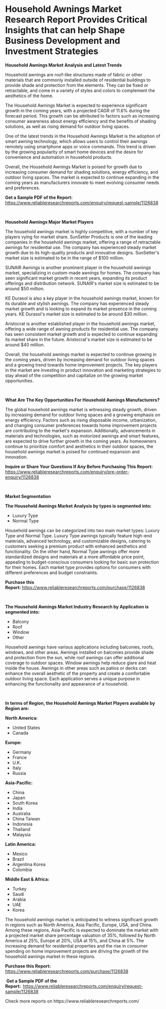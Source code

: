 <p><h1>Household Awnings Market Research Report Provides Critical Insights that can help Shape Business Development and Investment Strategies</h1></p><p><strong>Household Awnings Market Analysis and Latest Trends</strong></p>
<p><p>Household awnings are roof-like structures made of fabric or other materials that are commonly installed outside of residential buildings to provide shade and protection from the elements. They can be fixed or retractable, and come in a variety of styles and colors to complement the aesthetics of the home.</p><p>The Household Awnings Market is expected to experience significant growth in the coming years, with a projected CAGR of 11.6% during the forecast period. This growth can be attributed to factors such as increasing consumer awareness about energy efficiency and the benefits of shading solutions, as well as rising demand for outdoor living spaces.</p><p>One of the latest trends in the Household Awnings Market is the adoption of smart awning technology, which allows users to control their awnings remotely using smartphone apps or voice commands. This trend is driven by the growing popularity of smart home devices and the desire for convenience and automation in household products.</p><p>Overall, the Household Awnings Market is poised for growth due to increasing consumer demand for shading solutions, energy efficiency, and outdoor living spaces. The market is expected to continue expanding in the coming years as manufacturers innovate to meet evolving consumer needs and preferences.</p></p>
<p><strong>Get a Sample PDF of the Report:&nbsp;</strong> <a href="https://www.reliableresearchreports.com/enquiry/request-sample/1126838">https://www.reliableresearchreports.com/enquiry/request-sample/1126838</a></p>
<p>&nbsp;</p>
<p><strong>Household Awnings Major Market Players</strong></p>
<p><p>The household awnings market is highly competitive, with a number of key players vying for market share. SunSetter Products is one of the leading companies in the household awnings market, offering a range of retractable awnings for residential use. The company has experienced steady market growth due to its high-quality products and innovative designs. SunSetter's market size is estimated to be in the range of $100 million.</p><p>SUNAIR Awnings is another prominent player in the household awnings market, specializing in custom-made awnings for homes. The company has seen significant market growth in recent years, expanding its product offerings and distribution network. SUNAIR's market size is estimated to be around $50 million.</p><p>KE Durasol is also a key player in the household awnings market, known for its durable and stylish awnings. The company has experienced steady market growth and is looking to expand its market presence in the coming years. KE Durasol's market size is estimated to be around $30 million.</p><p>Aristocrat is another established player in the household awnings market, offering a wide range of awning products for residential use. The company has seen consistent market growth and is expected to continue expanding its market share in the future. Aristocrat's market size is estimated to be around $40 million.</p><p>Overall, the household awnings market is expected to continue growing in the coming years, driven by increasing demand for outdoor living spaces and a growing trend towards home improvement projects. The key players in the market are investing in product innovation and marketing strategies to stay ahead of the competition and capitalize on the growing market opportunities.</p></p>
<p>&nbsp;</p>
<p><strong>What Are The Key Opportunities For Household Awnings Manufacturers?</strong></p>
<p><p>The global household awnings market is witnessing steady growth, driven by increasing demand for outdoor living spaces and a growing emphasis on energy efficiency. Factors such as rising disposable income, urbanization, and changing consumer preferences towards home improvement projects are contributing to the market's expansion. Additionally, advancements in materials and technologies, such as motorized awnings and smart features, are expected to drive further growth in the coming years. As homeowners continue to prioritize comfort and aesthetics in their outdoor spaces, the household awnings market is poised for continued expansion and innovation.</p></p>
<p><strong>Inquire or Share Your Questions If Any Before Purchasing This Report:</strong> <a href="https://www.reliableresearchreports.com/enquiry/pre-order-enquiry/1126838">https://www.reliableresearchreports.com/enquiry/pre-order-enquiry/1126838</a></p>
<p>&nbsp;</p>
<p><strong>Market Segmentation</strong></p>
<p><strong>The Household Awnings Market Analysis by types is segmented into:</strong></p>
<p><ul><li>Luxury Type</li><li>Normal Type</li></ul></p>
<p><p>Household awnings can be categorized into two main market types: Luxury Type and Normal Type. Luxury Type awnings typically feature high-end materials, advanced technology, and customizable designs, catering to customers seeking a premium product with enhanced aesthetics and functionality. On the other hand, Normal Type awnings offer more standardized designs and materials at a more affordable price point, appealing to budget-conscious consumers looking for basic sun protection for their homes. Each market type provides options for consumers with different preferences and budget constraints.</p></p>
<p><strong>Purchase this Report:&nbsp;</strong><a href="https://www.reliableresearchreports.com/purchase/1126838">https://www.reliableresearchreports.com/purchase/1126838</a></p>
<p>&nbsp;</p>
<p><strong>The Household Awnings Market Industry Research by Application is segmented into:</strong></p>
<p><ul><li>Balcony</li><li>Roof</li><li>Window</li><li>Other</li></ul></p>
<p><p>Household awnings have various applications including balconies, roofs, windows, and other areas. Awnings installed on balconies provide shade and protection from the sun, while roof awnings can offer additional coverage to outdoor spaces. Window awnings help reduce glare and heat inside the house. Awnings in other areas such as patios or decks can enhance the overall aesthetic of the property and create a comfortable outdoor living space. Each application serves a unique purpose in enhancing the functionality and appearance of a household.</p></p>
<p>&nbsp;</p>
<p><strong>In terms of Region, the Household Awnings Market Players available by Region are:</strong></p>
<p>
    <p> <strong> North America: </strong>
        <ul>
            <li>United States</li>
            <li>Canada</li>
        </ul>
        </p> 
    <p> <strong> Europe: </strong>
        <ul>
            <li>Germany</li>
            <li>France</li>
            <li>U.K.</li>
            <li>Italy</li>
            <li>Russia</li>
        </ul>
        </p> 
    <p> <strong> Asia-Pacific: </strong>
        <ul>
            <li>China</li>
            <li>Japan</li>
            <li>South Korea</li>
            <li>India</li>
            <li>Australia</li>
            <li>China Taiwan</li>
            <li>Indonesia</li>
            <li>Thailand</li>
            <li>Malaysia</li>
        </ul>
        </p> 
    <p> <strong> Latin America: </strong>
        <ul>
            <li>Mexico</li>
            <li>Brazil</li>
            <li>Argentina Korea</li>
            <li>Colombia</li>
        </ul>
        </p> 
    <p> <strong> Middle East & Africa: </strong>
        <ul>
            <li>Turkey</li>
            <li>Saudi</li>
            <li>Arabia</li>
            <li>UAE</li>
            <li>Korea</li>
        </ul>
    </p>
    </p>
<p><p>The household awnings market is anticipated to witness significant growth in regions such as North America, Asia Pacific, Europe, USA, and China. Among these regions, Asia Pacific is expected to dominate the market with a projected market share percentage valuation of 35%, followed by North America at 25%, Europe at 20%, USA at 15%, and China at 5%. The increasing demand for residential properties and the rise in consumer spending on home improvement projects are driving the growth of the household awnings market in these regions.</p></p>
<p><strong>Purchase this Report: </strong><a href="https://www.reliableresearchreports.com/purchase/1126838">https://www.reliableresearchreports.com/purchase/1126838</a></p>
<p>&nbsp;<strong>Get a Sample PDF of the Report:&nbsp;&nbsp;</strong><a href="https://www.reliableresearchreports.com/enquiry/request-sample/1126838">https://www.reliableresearchreports.com/enquiry/request-sample/1126838</a></p>
<p><strong></strong></p>
<p>Check more reports on https://www.reliableresearchreports.com/</p>